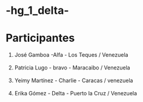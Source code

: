 # -hg_1_delta-

<h1>Participantes</h1>

1. José Gamboa -Alfa - Los Teques / Venezuela
    <br> <br>
3. Patricia Lugo - bravo - Maracaibo / Venezuela
   <br> <br>
5. Yeimy Martínez - Charlie - Caracas / venezuela
   <br> <br>
7. Erika Gómez - Delta - Puerto la Cruz / Venezuela
   <br> <br>
